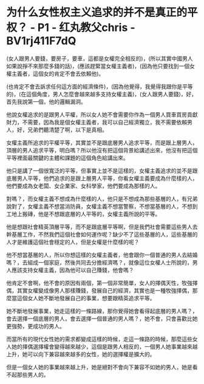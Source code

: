 # 为什么女性权主义追求的并不是真正的平权？ - P1 - 红丸教父chris - BV1rj411F7dQ

(女人跟男人要錢，要房子，要車，這都是女權完全相反的)，(所以其實中國男人如果說掙不來那麼多錢的話)，(應該趕緊當女權主義者)，(因為他只要找到一個女權主義者，這個女的肯定不會去依賴他)。

(也肯定不會去訴求任何這方面的經濟條件)，(因為他覺得，我覺得我跟你是平等的)，(在這個角度，男人怎麼會越來越多支持女權主義)，(女人跟男人要錢)，好，首先我說第一個，他的邏輯漏洞。

他說女權追求的是跟男人平權，所以女人她不會需要你作為一個男人買車買房貢獻財力，不需要，因為我是個女權主義者，我可以自己經濟獨立，我不需要依賴男人，好，兄弟們聽清楚了啊，以下是真相。

女權主義所追求的平權平等，其實並不是跟底層男人追求平等，而是跟上層男人，頂層的男人追求平等，明白嗎？所以他沒有把這個背景給講述出來，他沒有把這個平等裡面最關鍵的主體和課題的這個角色給講出來。

他只是講了一個很寬泛的平等，但事實上並不是這樣的，女權主義追求的並不是跟底層男人平等，他們追求的是跟上層男人平等，你看女權主義要成為什麼樣的人，他們要成為女老闆、女企業家、女科學家，他們要成為那樣的人。

對嗎？，而女權主義不想成為什麼樣的人，他只是不想成為那些基層的人，有兄弟說對了，女權主義不想當消防員，女權主義不想當警察，不想當基層的人，不想到工地上搬磚，他是不想跟底層的人平等的，女權主義所說的平等。

他是想跟社會精英頂層平等，而不是跟底層平等啊，但是我們社會需要這些男人去幹基層工作，不然我們這個社會如何運作呢？缺少不了這些基層的人，這些基層的人才是維護這個社會穩定的人，但是女權是什麼樣的呢？

他不想當基層的人，所以你想這樣的女權主義者，他會跟你一個普通的男人去結婚嗎？，去組成一個家庭，然後共同去分擔經濟嗎？，就像這位女權人士所說的，男人應該支持女權主義，因為他可以自己賺錢，他會嗎？

他肯定不會啊，他不會的原因有兩個，第一個非常簡單，女人的擇偶天性，牧強擇偶，其實女權變成像男人那樣賺錢，發展自己的經濟，其實也是一種牧強擇偶，那麼當這個女人她不斷地發展自己的事業，想要跟精英追求平等。

她不斷地發展事業，她走這樣的一條路線，那你覺得她會看得起底層的男人嗎？，會去選擇一個底層的男人，會去選擇一個普通的男人嗎？，她不會，只會喜歡比她更強勢，更成功的男人。

而當所有的現代女性她的需求都變成這樣的時候，走這一條路的時候，那麼這些女人她的擇偶選擇權會變得越來越少，這個是跟男人相反的，一個男人她事業越來越上升，她可以向下兼容越來越多的女性，她的選擇權是擴大的。

但是一個女人她的事業越來越上升，她是絕對不會向下兼容不如她的男人，她是看不起那些男人的。